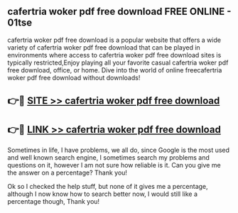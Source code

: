 ## cafertria woker pdf free download FREE ONLINE - 01tse

cafertria woker pdf free download is a popular website that offers a wide variety of cafertria woker pdf free download that can be played in environments where access to cafertria woker pdf free download sites is typically restricted,Enjoy playing all your favorite casual cafertria woker pdf free download, office, or home. Dive into the world of online freecafertria woker pdf free download without downloads!

## 👉🔴 [SITE >> cafertria woker pdf free download](http://news.freeplayer.one?title=cafertria_woker_pdf_free_download&ref=FRRE)

## 👉🔴 [LINK >> cafertria woker pdf free download](http://news.freeplayer.one?title=cafertria_woker_pdf_free_download&ref=FREE)

Sometimes in life, I have problems, we all do, since Google is the most used and well known search engine, I sometimes search my problems and questions on it, however I am not sure how reliable is it. Can you give me the answer on a percentage? Thank you!

Ok so I checked the help stuff, but none of it gives me a percentage, although I now know how to search better now, I would still like a percentage though, Thank you!
